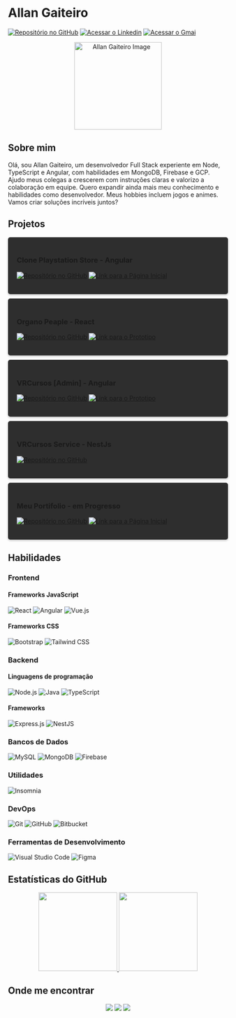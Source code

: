 
# Allan Gaiteiro 

[![Repositório no GitHub](https://img.shields.io/badge/-GitHub-181717?style=for-the-badge&logo=github&logoColor=white)](https://github.com/AllanGaiteiro) 
[![Acessar o Linkedin](https://img.shields.io/badge/-Linkedin-0077B5?style=for-the-badge&logo=linkedin&logoColor=white)](https://www.linkedin.com/in/allan-gaiteiro) 
[![Acessar o Gmai](https://img.shields.io/badge/-Gmail-D14836?style=for-the-badge&logo=gmail&logoColor=white)](https://www.linkedin.com/in/allan-gaiteiro) 

<p align="center">
<a href="https://allan-gaiteiro.web.app" target="_blank"> 
<img src="https://firebasestorage.googleapis.com/v0/b/allan-gaiteiro.appspot.com/o/profile2.jpeg?alt=media&token=18f4420e-b3d4-4b97-8db1-8b471f401ff9" alt="Allan Gaiteiro Image" width="200" height="200" border="0" style="image-rendering: auto;object-fit:cover;object-position: center;"></a> </p>

## Sobre mim

Olá, sou Allan Gaiteiro, um desenvolvedor Full Stack experiente em Node, TypeScript e Angular, com habilidades em MongoDB, Firebase e GCP. Ajudo meus colegas a crescerem com instruções claras e valorizo a colaboração em equipe. Quero expandir ainda mais meu conhecimento e habilidades como desenvolvedor. Meus hobbies incluem jogos e animes. Vamos criar soluções incríveis juntos?

## Projetos

<div style="background-color: #2e2e2e; border-radius: 5px; box-shadow: 0px 2px 4px rgba(0, 0, 0, 0.25);padding: 20px;margin:10px 0px ;">

### Clone Playstation Store - Angular

[![Repositório no GitHub](https://img.shields.io/badge/-GitHub-181717?style=for-the-badge&logo=github&logoColor=white)](https://github.com/AllanGaiteiro/project-reply-playstation-store-web-angular) [![Link para a Página Inicial](https://img.shields.io/badge/Página%20Inicial-ffffff?style=for-the-badge&color=1e3c66)](https://reply-playstation-store-web.web.app/latest) 

</div>

<div style="background-color: #2e2e2e; border-radius: 5px; box-shadow: 0px 2px 4px rgba(0, 0, 0, 0.25); padding: 20px;margin:10px 0px ;">

### Organo Peaple - React


[![Repositório no GitHub](https://img.shields.io/badge/-GitHub-181717?style=for-the-badge&logo=github&logoColor=white)](https://github.com/AllanGaiteiro/alura-projeto-organopeaple-estudo-react) [![Link para o Prototipo](https://img.shields.io/badge/Prototipo-ffffff?style=for-the-badge&color=F24E1E)](https://www.figma.com/proto/T6BLI1HfB81eYOiVgpqQz7/Projeto-Intro-ao-React?type=design&node-id=134-143&scaling=min-zoom&page-id=134%3A128&starting-point-node-id=134%3A143) <!-- [![Link para a Página Inicial](https://img.shields.io/badge/Página%20Inicial-ffffff?style=for-the-badge&color=1e3c66)](https://allangaiteiro.github.io/alura-projeto-organopeaple-estudo-react/) --> 

</div>
<div style="background-color: #2e2e2e; border-radius: 5px; box-shadow: 0px 2px 4px rgba(0, 0, 0, 0.25); padding: 20px;margin:10px 0px ;">

### VRCursos [Admin] - Angular

[![Repositório no GitHub](https://img.shields.io/badge/-GitHub-181717?style=for-the-badge&logo=github&logoColor=white)](https://github.com/AllanGaiteiro/vrsoftware-vrcursos-front-testetecnico-angular) [![Link para o Prototipo](https://img.shields.io/badge/Prototipo-ffffff?style=for-the-badge&color=F24E1E)](https://www.figma.com/proto/xySk0dp8tY0y0SQQG0CUEu/vr-courses?node-id=10-479&scaling=min-zoom&page-id=0%3A1&starting-point-node-id=10%3A235) <!-- [![Link para a Página Inicial](https://img.shields.io/badge/Página%20Inicial-ffffff?style=for-the-badge&color=1e3c66)](https://allangaiteiro.github.io/vrsoftware-vrcursos-front-testetecnico-angular/) --> 


</div>
<div style="background-color: #2e2e2e; border-radius: 5px; box-shadow: 0px 2px 4px rgba(0, 0, 0, 0.25); padding: 20px;margin:10px 0px ;">

### VRCursos Service - NestJs


[![Repositório no GitHub](https://img.shields.io/badge/-GitHub-181717?style=for-the-badge&logo=github&logoColor=white)](https://github.com/AllanGaiteiro/vrsoftware-vrcursos-service-testetecnico-nestJs)<!-- [![Link para a Página Inicial](https://img.shields.io/badge/Página%20Inicial-ffffff?style=for-the-badge&color=1e3c66)](https://vr-software-vrcursos-service.herokuapp.com/api/v1/courses) --> 

</div>

<div style="background-color: #2e2e2e; border-radius: 5px; box-shadow: 0px 2px 4px rgba(0, 0, 0, 0.25); padding: 20px;margin:10px 0px ;">

### Meu Portifolio - em Progresso

[![Repositório no GitHub](https://img.shields.io/badge/-GitHub-181717?style=for-the-badge&logo=github&logoColor=white)](https://github.com/AllanGaiteiro/Meu-Portifolio) [![Link para a Página Inicial](https://img.shields.io/badge/P%C3%A1gina%20Inicial-2f2f2f?style=for-the-badge&color=1e3c66)](https://allan-gaiteiro.web.app/) 

</div>


## Habilidades 

### Frontend

#### Frameworks JavaScript

![React](https://img.shields.io/badge/-React-61DAFB?style=for-the-badge&logo=react&logoColor=white)
![Angular](https://img.shields.io/badge/-Angular-DD0031?style=for-the-badge&logo=angular&logoColor=white)
![Vue.js](https://img.shields.io/badge/-Vue.js-4FC08D?style=for-the-badge&logo=vue.js&logoColor=white)

#### Frameworks CSS

![Bootstrap](https://img.shields.io/badge/-Bootstrap-563D7C?style=for-the-badge&logo=bootstrap&logoColor=white)
![Tailwind CSS](https://img.shields.io/badge/-Tailwind%20CSS-38B2AC?style=for-the-badge&logo=tailwind-css&logoColor=white)

### Backend 

#### Linguagens de programação 

![Node.js](https://img.shields.io/badge/-Node.js-339933?style=for-the-badge&logo=node.js&logoColor=white)
![Java](https://img.shields.io/badge/-Java-007396?style=for-the-badge&logo=java&logoColor=white)
![TypeScript](https://img.shields.io/badge/-TypeScript-007ACC?style=for-the-badge&logo=typescript&logoColor=white)

#### Frameworks 

![Express.js](https://img.shields.io/badge/-Express.js-white?style=for-the-badge&logo=express&logoColor=black)
![NestJS](https://img.shields.io/badge/-NestJS-E0234E?style=for-the-badge&logo=nestjs&logoColor=white)

### Bancos de Dados 

![MySQL](https://img.shields.io/badge/-MySQL-4479A1?style=for-the-badge&logo=mysql&logoColor=white)
![MongoDB](https://img.shields.io/badge/-MongoDB-47A248?style=for-the-badge&logo=mongodb&logoColor=white)
![Firebase](https://img.shields.io/badge/-Firebase-FFCA28?style=for-the-badge&logo=firebase&logoColor=white)

### Utilidades 

![Insomnia](https://img.shields.io/badge/-Insomnia-5849BE?style=for-the-badge&logo=insomnia&logoColor=white)

### DevOps 

![Git](https://img.shields.io/badge/-Git-F05032?style=for-the-badge&logo=git&logoColor=white)
![GitHub](https://img.shields.io/badge/-GitHub-181717?style=for-the-badge&logo=github&logoColor=white)
![Bitbucket](https://img.shields.io/badge/-Bitbucket-0052CC?style=for-the-badge&logo=bitbucket&logoColor=white)

### Ferramentas de Desenvolvimento 

![Visual Studio Code](https://img.shields.io/badge/-Visual%20Studio%20Code-007ACC?style=for-the-badge&logo=visual-studio-code&logoColor=white)
![Figma](https://img.shields.io/badge/-Figma-F24E1E?style=for-the-badge&logo=figma&logoColor=white)

## Estatísticas do GitHub 

<div align="center">
<a href="https://github.com/AllanGaiteiro">
  <img height="180em" src="https://github-readme-stats.vercel.app/api?username=AllanGaiteiro&theme=vue&show_icons=true" />
</a>
<a href="https://github.com/AllanGaiteiro">
  <img height="180em" src="https://github-readme-stats.vercel.app/api/top-langs/?username=AllanGaiteiro&theme=vue&layout=compact&langs_count=10" />
</a>
</div>

## Onde me encontrar 

<p align="center">
<a href="https://www.linkedin.com/in/allan-gaiteiro"><img src="https://img.shields.io/badge/-Allan%20Gaiteiro-0077B5?style=for-the-badge&logo=Linkedin&logoColor=white"/></a> 
<a href="mailto:allansgaiteiro@gmail.com"><img src="https://img.shields.io/badge/-allansgaiteiro%40gmail.com-D14836?style=for-the-badge&logo=Gmail&logoColor=white"/></a> 
<a href="https://github.com/AllanGaiteiro"><img src="https://img.shields.io/badge/-AllanGaiteiro-24292e?style=for-the-badge&logo=github"/></a>
</p>
